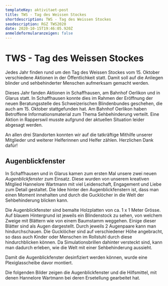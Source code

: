 ```yaml
---
templateKey: aktivitaet-post
title: TWS - Tag des Weissen Stockes
shortdescription: TWS - Tag des Weissen Stockes
seodescription: RGZ TWS2020
date: 2020-10-15T19:46:05.920Z
anmeldeformularanzeigen: false
---
```

# TWS - Tag des Weissen Stockes

Jedes Jahr finden rund um den Tag des Weissen Stockes vom 15. Oktober verschiedene Aktionen in der Öffentlichkeit statt. Damit soll auf die Anliegen blinder und sehbehinderter Menschen aufmerksam gemacht werden. 

Dieses Jahr fanden Aktionen in Schaffhausen, am Bahnhof Oerlikon und in Glarus statt. In Schaffhausen konnte dies im Rahmen der Eröffnung der neuen Beratungsstelle des Schweizerischen Blindenbundes geschehen, die auch am 15. Oktober stattgefunden hat. Am Bahnhof Oerlikon haben Betroffene Informationsmaterial zum Thema Sehbehinderung verteilt. Eine Aktion in Rapperswil musste aufgrund der aktuellen Situation leider abgesagt werden.

An allen drei Standorten konnten wir auf die tatkräftige Mithilfe unserer Mitglieder und weiterer Helferinnen und Helfer zählen. Herzlichen Dank dafür!

## Augenblickfenster

In Schaffhausen und in Glarus kamen zum ersten Mal unsere zwei neuen *Augenblickfenster* zum Einsatz. Diese wurden von unserem kreativen Mitglied Hannelore Wartmann mit viel Leidenschaft, Engagement und Liebe zum Detail gestaltet. Die Idee hinter den Augenblickfenstern ist, dass man einen Moment innehalten und durch die Gucklöcher in die Welt der Sehbehinderung blicken kann.

Die Augenblickfenster sind bemalte Holzplatten von ca. 1 x 1 Meter Grösse. Auf blauem Hintergrund ist jeweils ein Blindenstock zu sehen, von welchem Zweige mit Blättern wie von einem Baumstamm weggehen. Einige dieser Blätter sind als Augen dargestellt. Durch jeweils 2 Augenpaare kann man hindurchschauen. Die Gucklöcher sind auf verschiedener Höhe angebracht, so dass auch Kinder oder Menschen im Rollstuhl durch diese hindurchblicken können. Da Simulationsbrillen dahinter versteckt sind, kann man dadurch erleben, wie die Welt mit einer Sehbehinderung aussieht. 

Damit die Augenblickfenster desinfiziert werden können, wurde eine Plexiglasscheibe davor montiert. 

Die folgenden Bilder zeigen die Augenblickfenster und die Hilfsmittel, mit denen Hannelore Wartmann bei deren Ersetellung gearbeitet hat. 
